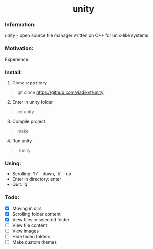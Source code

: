 <h1 align="center">unity</h1>

### Information:
unity - open source file manager written on C++ for unix-like systems

### Motivation:
Experience

### Install:
1. Clone repository 
  > git clone https://github.com/vladikvt/unity
2. Enter in unity folder 
  > cd unity
3. Compile project 
  > make
4. Run unity
  > ./unity

### Using:
- Scrolling: 'h' - down, 'k' - up
- Enter in directory: enter
- Quit: 'q'

### Todo:
- [x] Moving in dirs
- [x] Scrolling folder content
- [x] View files in selected folder
- [ ] View file content
- [ ] View images
- [ ] Hide hiden folders
- [ ] Make custom themes
